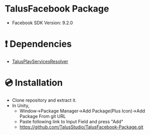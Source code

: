 # TalusFacebook Package
- Facebook SDK Version: 9.2.0

# ❗ Dependencies 
- [TalusPlayServicesResolver](https://github.com/TalusStudio/TalusPlayServicesResolver-Package)

# 💿 Installation
- Clone repository and extract it.
- In Unity, 
  - Window->Package Manager->Add Package(Plus Icon)->Add Package From git URL
  - Paste following link to Input Field and press "Add"
  - https://github.com/TalusStudio/TalusFacebook-Package.git
